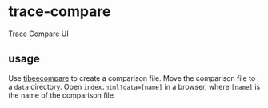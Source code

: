 # trace-compare
Trace Compare UI

usage
-----
Use [tibeecompare](https://github.com/fdoray/tibeecompare) to create a comparison file. Move the comparison file to a `data` directory. Open `index.html?data=[name]` in a browser, where `[name]` is the name of the comparison file.
